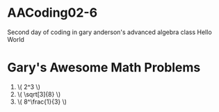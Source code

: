 # AACoding02-6
Second day of coding in gary anderson's advanced algebra class
Hello World
<!DOCTYPE html>
<html lang="en">
<head>
<meta charset="UTF-8">
<meta name="apple-mobile-web-app-title" content="CodePen">
<title>AACoding02-6</title>
</head>
<body translate="no">
<script src="https://polyfill.io/v3/polyfill.min.js?features=es6"></script>
<script id="MathJax-script" async src="https://cdn.jsdelivr.net/npm/mathjax@3/es5/tex-mml-chtml.js"></script>
<h1>Gary's Awesome Math Problems</h1>
<ol>
<li>\( 2^3 \)</li>
<li>\( \sqrt[3]{8} \)</li>
<li>\( 8^\frac{1}{3} \)
</ol>
</body>
</html>
